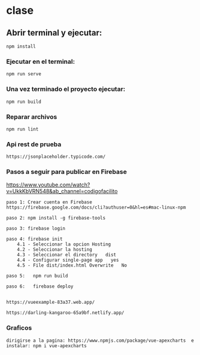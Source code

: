 # clase

## Abrir terminal y ejecutar:
```
npm install
```

### Ejecutar en el terminal:
```
npm run serve
```

### Una vez terminado el proyecto ejecutar:
```
npm run build
```

### Reparar archivos
```
npm run lint
```
### Api rest de prueba
```
https://jsonplaceholder.typicode.com/
```
### Pasos a seguir para publicar en Firebase

https://www.youtube.com/watch?v=UkkKbVRN548&ab_channel=codigofacilito
```
paso 1: Crear cuenta en Firebase
https://firebase.google.com/docs/cli?authuser=0&hl=es#mac-linux-npm

paso 2: npm install -g firebase-tools

paso 3: firebase login

paso 4: firebase init
    4.1 - Seleccionar la opcion Hosting 
    4.2 - Seleccionar la hosting
    4.3 - Seleccionar el directory   dist
    4.4 - Configurar single-page app   yes
    4.5 - File dist/index.html Overwrite   No

paso 5:   npm run build  

paso 6:   firebase deploy 


https://vueexample-83a37.web.app/

https://darling-kangaroo-65a9bf.netlify.app/

```
### Graficos
```
dirigirse a la pagina: https://www.npmjs.com/package/vue-apexcharts  e instalar: npm i vue-apexcharts




